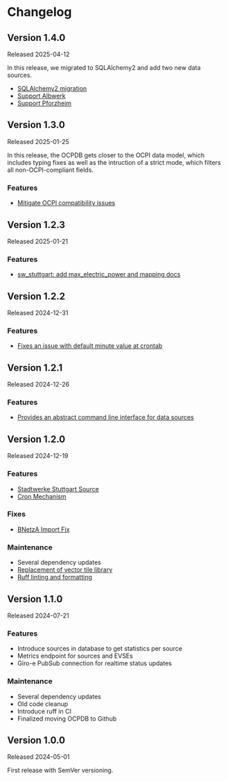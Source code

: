 # Changelog

## Version 1.4.0

Released 2025-04-12

In this release, we migrated to SQLAlchemy2 and add two new data sources.

* [SQLAlchemy2 migration](https://github.com/binary-butterfly/ocpdb/pull/95)
* [Support Albwerk](https://github.com/binary-butterfly/ocpdb/pull/94)
* [Support Pforzheim](https://github.com/binary-butterfly/ocpdb/pull/96)


## Version 1.3.0

Released 2025-01-25

In this release, the OCPDB gets closer to the OCPI data model, which includes typing fixes as well as
the intruction of a strict mode, which filters all non-OCPI-compliant fields.

### Features

* [Mitigate OCPI compatibility issues](https://github.com/binary-butterfly/ocpdb/pull/82)


## Version 1.2.3

Released 2025-01-21

### Features

* [sw_stuttgart: add max_electric_power and mapping docs](https://github.com/binary-butterfly/ocpdb/pull/80)


## Version 1.2.2

Released 2024-12-31

### Features

* [Fixes an issue with default minute value at crontab](https://github.com/binary-butterfly/ocpdb/pull/76)


## Version 1.2.1

Released 2024-12-26

### Features

* [Provides an abstract command line interface for data sources](https://github.com/binary-butterfly/ocpdb/pull/75)


## Version 1.2.0

Released 2024-12-19

### Features

* [Stadtwerke Stuttgart Source](https://github.com/binary-butterfly/ocpdb/pull/69)
* [Cron Mechanism](https://github.com/binary-butterfly/ocpdb/pull/73)

### Fixes

* [BNetzA Import Fix](https://github.com/binary-butterfly/ocpdb/pull/71)


### Maintenance

* Several dependency updates
* [Replacement of vector tile library](https://github.com/binary-butterfly/ocpdb/pull/67)
* [Ruff linting and formatting](https://github.com/binary-butterfly/ocpdb/pull/72)


## Version 1.1.0

Released 2024-07-21

### Features

* Introduce sources in database to get statistics per source
* Metrics endpoint for sources and EVSEs
* Giro-e PubSub connection for realtime status updates

### Maintenance

* Several dependency updates
* Old code cleanup
* Introduce ruff in CI
* Finalized moving OCPDB to Github


## Version 1.0.0

Released 2024-05-01

First release with SemVer versioning.
